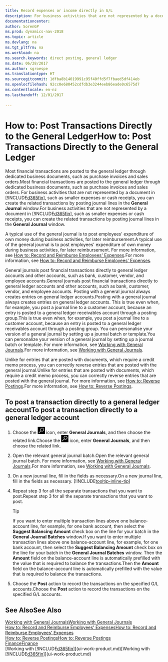 ```yaml
---
title: Record expenses or income directly in G/L
description: For business activities that are not represented by a document in, such as smaller expenses or cash receipts, you can create the related transactions by posting journal lines in the General Journal window.
documentationcenter: 
author: SorenGP
ms.prod: dynamics-nav-2018
ms.topic: article
ms.devlang: na
ms.tgt_pltfrm: na
ms.workload: na
ms.search.keywords: direct posting, general ledger
ms.date: 06/28/2017
ms.author: sgroespe
ms.translationtype: HT
ms.sourcegitcommit: 1dfba8b14019991c95f40ffd5f7fbaed5df414eb
ms.openlocfilehash: 92cc0e680452cdfdb3e3244eeb86eade0c6575d7
ms.contentlocale: en-nz
ms.lasthandoff: 12/01/2017

---
```

# <a name="how-to-post-transactions-directly-to-the-general-ledger"></a><span data-ttu-id="3754e-103">How to: Post Transactions Directly to the General Ledger</span><span class="sxs-lookup"><span data-stu-id="3754e-103">How to: Post Transactions Directly to the General Ledger</span></span>
<span data-ttu-id="3754e-104">Most financial transactions are posted to the general ledger through dedicated business documents, such as purchase invoices and sales orders.</span><span class="sxs-lookup"><span data-stu-id="3754e-104">Most financial transactions are posted to the general ledger through dedicated business documents, such as purchase invoices and sales orders.</span></span> <span data-ttu-id="3754e-105">For business activities that are not represented by a document in [!INCLUDE[d365fin](includes/d365fin_md.md)], such as smaller expenses or cash receipts, you can create the related transactions by posting journal lines in the **General Journal** window.</span><span class="sxs-lookup"><span data-stu-id="3754e-105">For business activities that are not represented by a document in [!INCLUDE[d365fin](includes/d365fin_md.md)], such as smaller expenses or cash receipts, you can create the related transactions by posting journal lines in the **General Journal** window.</span></span>

<span data-ttu-id="3754e-106">A typical use of the general journal is to post employees' expenditure of own money during business activities, for later reimbursement.</span><span class="sxs-lookup"><span data-stu-id="3754e-106">A typical use of the general journal is to post employees' expenditure of own money during business activities, for later reimbursement.</span></span> <span data-ttu-id="3754e-107">For more information, see [How to: Record and Reimburse Employees' Expenses](finance-how-record-reimburse-employee-expenses.md).</span><span class="sxs-lookup"><span data-stu-id="3754e-107">For more information, see [How to: Record and Reimburse Employees' Expenses](finance-how-record-reimburse-employee-expenses.md).</span></span>

<span data-ttu-id="3754e-108">General journals post financial transactions directly to general ledger accounts and other accounts, such as bank, customer, vendor, and employee accounts.</span><span class="sxs-lookup"><span data-stu-id="3754e-108">General journals post financial transactions directly to general ledger accounts and other accounts, such as bank, customer, vendor, and employee accounts.</span></span> <span data-ttu-id="3754e-109">Posting with a general journal always creates entries on general ledger accounts.</span><span class="sxs-lookup"><span data-stu-id="3754e-109">Posting with a general journal always creates entries on general ledger accounts.</span></span> <span data-ttu-id="3754e-110">This is true even when, for example, you post a journal line to a customer account, because an entry is posted to a general ledger receivables account through a posting group.</span><span class="sxs-lookup"><span data-stu-id="3754e-110">This is true even when, for example, you post a journal line to a customer account, because an entry is posted to a general ledger receivables account through a posting group.</span></span> <span data-ttu-id="3754e-111">You can personalise your version of a general journal by setting up a journal batch or template.</span><span class="sxs-lookup"><span data-stu-id="3754e-111">You can personalize your version of a general journal by setting up a journal batch or template.</span></span> <span data-ttu-id="3754e-112">For more information, see [Working with General Journals](ui-work-general-journals.md).</span><span class="sxs-lookup"><span data-stu-id="3754e-112">For more information, see [Working with General Journals](ui-work-general-journals.md).</span></span>

<span data-ttu-id="3754e-113">Unlike for entries that are posted with documents, which require a credit memo process, you can correctly reverse entries that are posted with the general journal.</span><span class="sxs-lookup"><span data-stu-id="3754e-113">Unlike for entries that are posted with documents, which require a credit memo process, you can correctly reverse entries that are posted with the general journal.</span></span> <span data-ttu-id="3754e-114">For more information, see [How to: Reverse Postings](finance-how-reverse-journal-posting.md).</span><span class="sxs-lookup"><span data-stu-id="3754e-114">For more information, see [How to: Reverse Postings](finance-how-reverse-journal-posting.md).</span></span>

## <a name="to-post-a-transaction-directly-to-a-general-ledger-account"></a><span data-ttu-id="3754e-115">To post a transaction directly to a general ledger account</span><span class="sxs-lookup"><span data-stu-id="3754e-115">To post a transaction directly to a general ledger account</span></span>
1. <span data-ttu-id="3754e-116">Choose the ![Search for Page or Report](media/ui-search/search_small.png "Search for Page or Report icon") icon, enter **General Journals**, and then choose the related link.</span><span class="sxs-lookup"><span data-stu-id="3754e-116">Choose the ![Search for Page or Report](media/ui-search/search_small.png "Search for Page or Report icon") icon, enter **General Journals**, and then choose the related link.</span></span>
2. <span data-ttu-id="3754e-117">Open the relevant general journal batch.</span><span class="sxs-lookup"><span data-stu-id="3754e-117">Open the relevant general journal batch.</span></span> <span data-ttu-id="3754e-118">For more information, see [Working with General Journals](ui-work-general-journals.md).</span><span class="sxs-lookup"><span data-stu-id="3754e-118">For more information, see [Working with General Journals](ui-work-general-journals.md).</span></span>
3. <span data-ttu-id="3754e-119">On a new journal line, fill in the fields as necessary.</span><span class="sxs-lookup"><span data-stu-id="3754e-119">On a new journal line, fill in the fields as necessary.</span></span> [!INCLUDE[tooltip-inline-tip](includes/tooltip-inline-tip_md.md)]    
4. <span data-ttu-id="3754e-120">Repeat step 3 for all the separate transactions that you want to post.</span><span class="sxs-lookup"><span data-stu-id="3754e-120">Repeat step 3 for all the separate transactions that you want to post.</span></span>

    > [!TIP]  
    > <span data-ttu-id="3754e-121">If you want to enter multiple transaction lines above one balance-account line, for example, for one bank account, then select the **Suggest Balancing Amount** check box on the line for your batch in the **General Journal Batches** window.</span><span class="sxs-lookup"><span data-stu-id="3754e-121">If you want to enter multiple transaction lines above one balance-account line, for example, for one bank account, then select the **Suggest Balancing Amount** check box on the line for your batch in the **General Journal Batches** window.</span></span> <span data-ttu-id="3754e-122">Then the **Amount** field on the balance-account line is automatically prefilled with the value that is required to balance the transactions.</span><span class="sxs-lookup"><span data-stu-id="3754e-122">Then the **Amount** field on the balance-account line is automatically prefilled with the value that is required to balance the transactions.</span></span>
5. <span data-ttu-id="3754e-123">Choose the **Post** action to record the transactions on the specified G/L accounts.</span><span class="sxs-lookup"><span data-stu-id="3754e-123">Choose the **Post** action to record the transactions on the specified G/L accounts.</span></span>

## <a name="see-also"></a><span data-ttu-id="3754e-124">See Also</span><span class="sxs-lookup"><span data-stu-id="3754e-124">See Also</span></span>
[<span data-ttu-id="3754e-125">Working with General Journals</span><span class="sxs-lookup"><span data-stu-id="3754e-125">Working with General Journals</span></span>](ui-work-general-journals.md)  
[<span data-ttu-id="3754e-126">How to: Record and Reimburse Employees' Expenses</span><span class="sxs-lookup"><span data-stu-id="3754e-126">How to: Record and Reimburse Employees' Expenses</span></span>](finance-how-record-reimburse-employee-expenses.md)  
[<span data-ttu-id="3754e-127">How to: Reverse Postings</span><span class="sxs-lookup"><span data-stu-id="3754e-127">How to: Reverse Postings</span></span>](finance-how-reverse-journal-posting.md)  
[<span data-ttu-id="3754e-128">Finance</span><span class="sxs-lookup"><span data-stu-id="3754e-128">Finance</span></span>](finance.md)  
<span data-ttu-id="3754e-129">[Working with [!INCLUDE[d365fin](includes/d365fin_md.md)]](ui-work-product.md)</span><span class="sxs-lookup"><span data-stu-id="3754e-129">[Working with [!INCLUDE[d365fin](includes/d365fin_md.md)]](ui-work-product.md)</span></span>  

